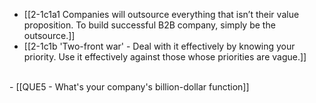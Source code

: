 - [[2-1c1a1 Companies will outsource everything that isn’t their value proposition. To build successful B2B company, simply be the outsource.]]
- [[2-1c1b 'Two-front war' - Deal with it effectively by knowing your priority. Use it effectively against those whose priorities are vague.]]
<br>
- [[QUE5 - What's your company's billion-dollar function]]
<br>

